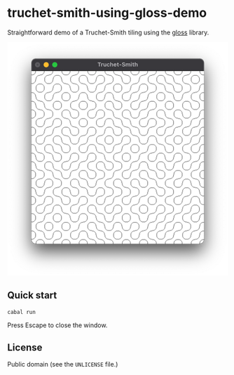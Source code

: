 # truchet-smith-using-gloss-demo

Straightforward demo of a Truchet-Smith tiling using the [gloss](https://hackage.haskell.org/package/gloss) library.

![Screenshot](screenshot.png)

## Quick start

    cabal run

Press Escape to close the window. 

## License

Public domain (see the `UNLICENSE` file.)
